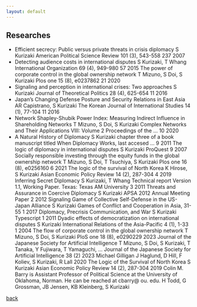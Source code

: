 ```yaml
---
layout: default
---
```


## Researches

- Efficient secrecy: Public versus private threats in crisis diplomacy
S Kurizaki
American Political Science Review 101 (3), 543-558	237	2007
- Detecting audience costs in international disputes
S Kurizaki, T Whang
International Organization 69 (4), 949-980	57	2015
The power of corporate control in the global ownership network
T Mizuno, S Doi, S Kurizaki
Plos one 15 (8), e0237862	21	2020
- Signaling and perception in international crises: Two approaches
S Kurizaki
Journal of Theoretical Politics 28 (4), 625-654	11	2016
- Japan’s Changing Defense Posture and Security Relations in East Asia
AR Capistrano, S Kurizaki
The Korean Journal of International Studies 14 (1), 77-104	11	2016
- Network Shapley-Shubik Power Index: Measuring Indirect Influence in Shareholding Networks
T Mizuno, S Doi, S Kurizaki
Complex Networks and Their Applications VIII: Volume 2 Proceedings of the …	10	2020
- A Natural History of Diplomacy
S Kurizaki
chapter three of a book manuscript titled When Diplomacy Works, last accesed …	9	2011
The logic of diplomacy in international disputes
S Kurizaki
ProQuest	9	2007
Socially responsible investing through the equity funds in the global ownership network
T Mizuno, S Doi, T Tsuchiya, S Kurizaki
Plos one 16 (8), e0256160	6	2021
The logic of the survival of North Korea
K Hirose, S Kurizaki
Asian Economic Policy Review 14 (2), 287-304	4	2019
Inferring Secret Diplomacy
S Kurizaki, T Whang
Technical report Version 1.1, Working Paper. Texas: Texas AM University	3	2011
Threats and Assurance in Coercive Diplomacy
S Kurizaki
APSA 2012 Annual Meeting Paper	2	2012
Signaling Game of Collective Self-Defense in the US-Japan Alliance
S Kurizaki
Games of Conflict and Cooperation in Asia, 31-55	1	2017
Diplomacy, Precrisis Communication, and War
S Kurizaki
Typescript	1	2011
Dyadic effects of democratization on international disputes
S Kurizaki
International Relations of the Asia-Pacific 4 (1), 1-33	1	2004
The flow of corporate control in the global ownership network
T Mizuno, S Doi, S Kurizaki
PloS one 18 (8), e0290229		2023
Journal of the Japanese Society for Artificial Intelligence
T Mizuno, S Doi, S Kurizaki, T Tanaka, Y Fujiwara, T Yamaguchi, ...
Journal of the Japanese Society for Artificial Intelligence 38 (2)		2023
Michael Gilligan
J Haglund, D Hill, F Koliev, S Kurizaki, R Lall
2020
The Logic of the Survival of North Korea
S Kurizaki
Asian Economic Policy Review 14 (2), 287-304		2019
Colin M. Barry is Assistant Professor of Political Science at the University of Oklahoma, Norman. He can be reached at cbarry@ ou. edu.
H Todd, G Grossman, JB Jensen, KB Kleinberg, S Kurizaki

[back](./)
